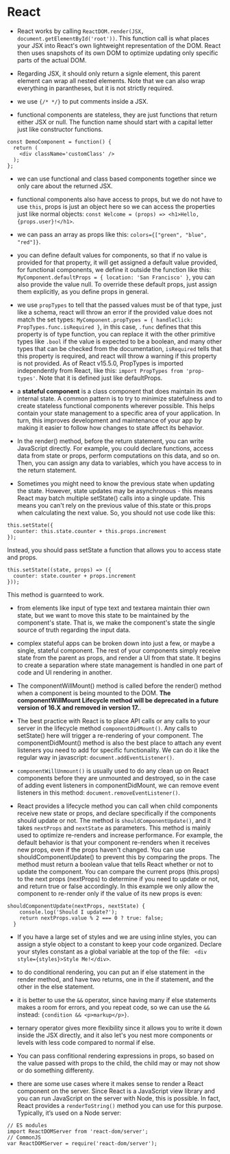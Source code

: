 # React

* React works by calling `ReactDOM.render(JSX, document.getElementById('root'))`. This function call is what places your JSX into React's own lightweight representation of the DOM. React then uses snapshots of its own DOM to optimize updating only specific parts of the actual DOM.

* Regarding JSX, it should only return a signle element, this parent element can wrap all nested elements. Note that we can also wrap everything in parantheses, but it is not strictly required.

* we use `{/* */}` to put comments inside a JSX.

* functional components are stateless, they are just functions that return either JSX or null. The function name should start with a capital letter just like constructor functions.

```
const DemoComponent = function() {
  return (
    <div className='customClass' />
  );
};
```

* we can use functional and class based components together since we only care about the returned JSX.

* functional components also have access to props, but we do not have to use `this`, props is just an object here so we can access the properties just like normal objects: `const Welcome = (props) => <h1>Hello, {props.user}!</h1>`.

* we can pass an array as props like this: `colors={["green", "blue", "red"]}`.

* you can define default values for components, so that if no value is provided for that property, it will get assigned a default value provided, for functional components, we define it outside the function like this: `MyComponent.defaultProps = { location: 'San Francisco' }`, you can also provide the value null. To override these default props, just assign them explicitly, as you define props in general.

* we use `propTypes` to tell that the passed values must be of that type, just like a schema, react will throw an error if the provided value does not match the set types: `MyComponent.propTypes = { handleClick: PropTypes.func.isRequired }`, in this case, `.func` defines that this property is of type function, you can replace it with the other primitive types like `.bool` if the value is expected to be a boolean, and many other types that can be checked from the documentation, `isRequired` tells that this property is required, and react will throw a warning if this property is not provided. As of React v15.5.0, PropTypes is imported independently from React, like this: `import PropTypes from 'prop-types'`. Note that it is defined just like defaultProps.

* a **stateful component** is a class component that does maintain its own internal state. A common pattern is to try to minimize statefulness and to create stateless functional components wherever possible. This helps contain your state management to a specific area of your application. In turn, this improves development and maintenance of your app by making it easier to follow how changes to state affect its behavior.

* In the render() method, before the return statement, you can write JavaScript directly. For example, you could declare functions, access data from state or props, perform computations on this data, and so on. Then, you can assign any data to variables, which you have access to in the return statement.

* Sometimes you might need to know the previous state when updating the state. However, state updates may be asynchronous - this means React may batch multiple setState() calls into a single update. This means you can't rely on the previous value of this.state or this.props when calculating the next value. So, you should not use code like this: 

```
this.setState({
  counter: this.state.counter + this.props.increment
});
```
Instead, you should pass setState a function that allows you to access state and props.

```
this.setState((state, props) => ({
  counter: state.counter + props.increment
}));
```
This method is guarnteed to work.

* from elements like input of type text and textarea maintain thier own state, but we want to move this state to be maintained by the component's state. That is, we make the component's state the single source of truth regarding the input data.

* complex stateful apps can be broken down into just a few, or maybe a single, stateful component. The rest of your components simply receive state from the parent as props, and render a UI from that state. It begins to create a separation where state management is handled in one part of code and UI rendering in another. 

* The componentWillMount() method is called before the render() method when a component is being mounted to the DOM. **The componentWillMount Lifecycle method will be deprecated in a future version of 16.X and removed in version 17.**.

* The best practice with React is to place API calls or any calls to your server in the lifecycle method `componentDidMount()`. Any calls to setState() here will trigger a re-rendering of your component. The componentDidMount() method is also the best place to attach any event listeners you need to add for specific functionality. We can do it like the regular way in javascript: `document.addEventListener()`.

* `componentWillUnmount()` is usually used to do any clean up on React components before they are unmounted and destroyed, so in the case of adding event listeners in componentDidMount, we can remove event listeners in this method: `document.removeEventListener()`.

* React provides a lifecycle method you can call when child components receive new state or props, and declare specifically if the components should update or not. The method is `shouldComponentUpdate()`, and it takes `nextProps` and `nextState` as parameters. This method is mainly used to optimize re-renders and increase performance. For example, the default behavior is that your component re-renders when it receives new props, even if the props haven't changed. You can use shouldComponentUpdate() to prevent this by comparing the props. The method must return a boolean value that tells React whether or not to update the component. You can compare the current props (this.props) to the next props (nextProps) to determine if you need to update or not, and return true or false accordingly. In this example we only allow the component to re-render only if the value of its new props is even:

```
shouldComponentUpdate(nextProps, nextState) {
    console.log('Should I update?');
    return nextProps.value % 2 === 0 ? true: false;
  }
```

* If you have a large set of styles and we are using inline styles, you can assign a style object to a constant to keep your code organized. Declare your styles constant as a global variable at the top of the file: ` <div style={styles}>Style Me!</div>`.

* to do conditional rendering, you can put an if else statement in the render method, and have two returns, one in the if statement, and the other in the else statement.

* it is better to use the `&&` operator, since having many if else statements makes a room for errors, and you repeat code, so we can use the `&&` instead: `{condition && <p>markup</p>}`.

* ternary operator gives more flexibility since it allows you to write it down inside the JSX directly, and it also let's you nest more components or levels with less code compared to normal if else.

* You can pass confitional rendering expressions in props, so based on the value passed with props to the child, the child may or may  not show or do something differenty.

* there are some use cases where it makes sense to render a React component on the server. Since React is a JavaScript view library and you can run JavaScript on the server with Node, this is possible. In fact, React provides a `renderToString()` method you can use for this purpose. Typically, it’s used on a Node server:

```
// ES modules
import ReactDOMServer from 'react-dom/server';
// CommonJS
var ReactDOMServer = require('react-dom/server');
```